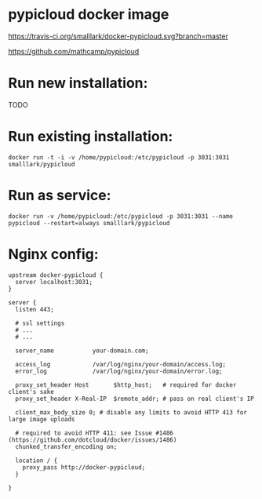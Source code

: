pypicloud docker image
======================
https://travis-ci.org/smalllark/docker-pypicloud.svg?branch=master


https://github.com/mathcamp/pypicloud

# Run new installation:
TODO

# Run existing installation:
`docker run -t -i -v /home/pypicloud:/etc/pypicloud -p 3031:3031 smalllark/pypicloud`

# Run as service:
`docker run -v /home/pypicloud:/etc/pypicloud -p 3031:3031 --name pypicloud --restart=always smalllark/pypicloud`

# Nginx config:

```
upstream docker-pypicloud {
  server localhost:3031;
}

server {
  listen 443;

  # ssl settings
  # ...  
  # ...

  server_name           your-domain.com;

  access_log            /var/log/nginx/your-domain/access.log;
  error_log             /var/log/nginx/your-domain/error.log;

  proxy_set_header Host       $http_host;   # required for docker client's sake
  proxy_set_header X-Real-IP  $remote_addr; # pass on real client's IP

  client_max_body_size 0; # disable any limits to avoid HTTP 413 for large image uploads

  # required to avoid HTTP 411: see Issue #1486 (https://github.com/dotcloud/docker/issues/1486)
  chunked_transfer_encoding on;

  location / {
    proxy_pass http://docker-pypicloud;
  }

}
```
